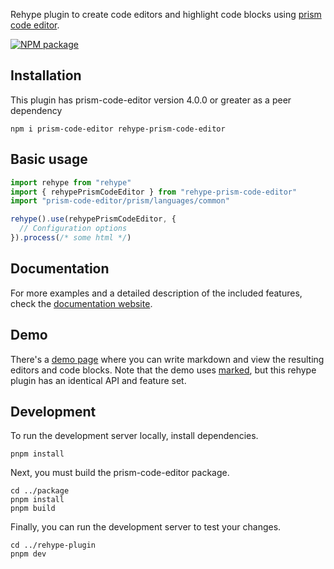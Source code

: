 Rehype plugin to create code editors and highlight code blocks using [prism code editor](https://github.com/jonpyt/prism-code-editor).

[![NPM package](https://img.shields.io/npm/v/rehype-prism-code-editor)](https://npmjs.com/rehype-prism-code-editor)

## Installation

This plugin has prism-code-editor version 4.0.0 or greater as a peer dependency

    npm i prism-code-editor rehype-prism-code-editor

## Basic usage

```js
import rehype from "rehype"
import { rehypePrismCodeEditor } from "rehype-prism-code-editor"
import "prism-code-editor/prism/languages/common"

rehype().use(rehypePrismCodeEditor, {
  // Configuration options
}).process(/* some html */)
```

## Documentation

For more examples and a detailed description of the included features, check the [documentation website](https://prism-code-editor.netlify.app/markdown-plugins/getting-started).

## Demo

There's a [demo page](https://marked-pce.netlify.app) where you can write markdown and view the resulting editors and code blocks. Note that the demo uses [marked](https://github.com/markedjs/marked), but this rehype plugin has an identical API and feature set.

## Development

To run the development server locally, install dependencies.

    pnpm install

Next, you must build the prism-code-editor package.

    cd ../package
    pnpm install
    pnpm build

Finally, you can run the development server to test your changes.

    cd ../rehype-plugin
    pnpm dev
